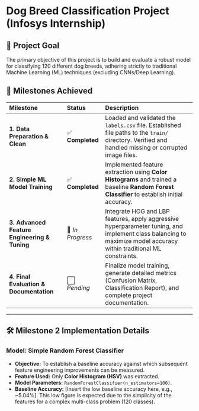 # Dog Breed Classification Project (Infosys Internship)

## 🎯 Project Goal
The primary objective of this project is to build and evaluate a robust model for classifying 120 different dog breeds, adhering strictly to traditional Machine Learning (ML) techniques (excluding CNNs/Deep Learning).

## 🚀 Milestones Achieved

| Milestone | Status | Description |
| :--- | :--- | :--- |
| **1. Data Preparation & Clean** | ✅ **Completed** | Loaded and validated the `labels.csv` file. Established file paths to the `train/` directory. Verified and handled missing or corrupted image files. |
| **2. Simple ML Model Training** | ✅ **Completed** | Implemented feature extraction using **Color Histograms** and trained a baseline **Random Forest Classifier** to establish initial accuracy. |
| **3. Advanced Feature Engineering & Tuning** | 🚧 *In Progress* | Integrate HOG and LBP features, apply aggressive hyperparameter tuning, and implement class balancing to maximize model accuracy within traditional ML constraints. |
| **4. Final Evaluation & Documentation** | ⬜ *Pending* | Finalize model training, generate detailed metrics (Confusion Matrix, Classification Report), and complete project documentation. |

---

## 🛠️ Milestone 2 Implementation Details

### Model: Simple Random Forest Classifier

* **Objective:** To establish a baseline accuracy against which subsequent feature engineering improvements can be measured.
* **Feature Used:** Only **Color Histogram (HSV)** was extracted.
* **Model Parameters:** `RandomForestClassifier(n_estimators=100)`.
* **Baseline Accuracy:** [Insert the low baseline accuracy here, e.g., ~5.04%]. This low figure is expected due to the simplicity of the features for a complex multi-class problem (120 classes).